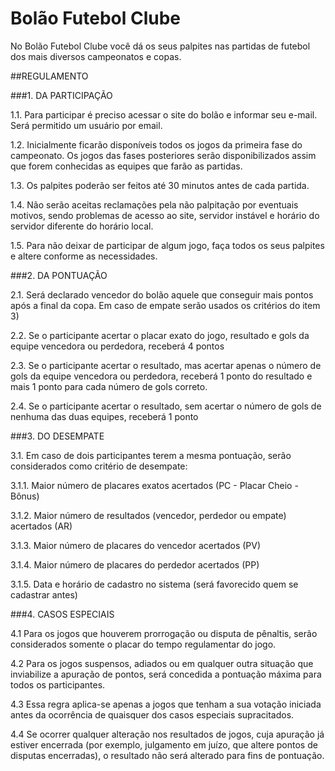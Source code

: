 ﻿Bolão Futebol Clube
=========================================

No Bolão Futebol Clube você dá os seus palpites nas partidas de futebol  dos mais diversos campeonatos e copas.

##REGULAMENTO

###1. DA PARTICIPAÇÃO

1.1. Para participar é preciso acessar o site do bolão e informar seu e-mail. Será permitido um usuário por email.

1.2. Inicialmente ficarão disponíveis todos os jogos da primeira fase do campeonato. Os jogos das fases posteriores serão disponibilizados assim que forem conhecidas as equipes que farão as partidas.

1.3. Os palpites poderão ser feitos até 30 minutos antes de cada partida.

1.4. Não serão aceitas reclamações pela não palpitação por eventuais motivos, sendo problemas de acesso ao site, servidor instável e horário do servidor diferente do horário local.

1.5. Para não deixar de participar de algum jogo, faça todos os seus palpites e altere conforme as necessidades.

###2. DA PONTUAÇÃO

2.1. Será declarado vencedor do bolão aquele que conseguir mais pontos após a final da copa. Em caso de empate serão usados os critérios do item 3)

2.2. Se o participante acertar o placar exato do jogo, resultado e gols da equipe vencedora ou perdedora, receberá 4 pontos

2.3. Se o participante acertar o resultado, mas acertar apenas o número de gols da equipe vencedora ou perdedora, receberá 1 ponto do resultado e mais 1 ponto para cada número de gols correto.

2.4. Se o participante acertar o resultado, sem acertar o número de gols de nenhuma das duas equipes, receberá 1 ponto

###3. DO DESEMPATE

3.1. Em caso de dois participantes terem a mesma pontuação, serão considerados como critério de desempate:

3.1.1. Maior número de placares exatos acertados (PC - Placar Cheio - Bônus)

3.1.2. Maior número de resultados (vencedor, perdedor ou empate) acertados (AR)

3.1.3. Maior número de placares do vencedor acertados (PV)

3.1.4. Maior número de placares do perdedor acertados (PP)

3.1.5. Data e horário de cadastro no sistema (será favorecido quem se cadastrar antes)

###4. CASOS ESPECIAIS

4.1 Para os jogos que houverem prorrogação ou disputa de pênaltis, serão considerados somente o placar do tempo regulamentar do jogo.

4.2 Para os jogos suspensos, adiados ou em qualquer outra situação que inviabilize a apuração de pontos, será concedida a pontuação máxima para todos os participantes.

4.3 Essa regra aplica-se apenas a jogos que tenham a sua votação iniciada antes da ocorrência de quaisquer dos casos especiais supracitados.

4.4 Se ocorrer qualquer alteração nos resultados de jogos, cuja apuração já estiver encerrada (por exemplo, julgamento em juízo, que altere pontos de disputas encerradas), o resultado não será alterado para fins de pontuação.
